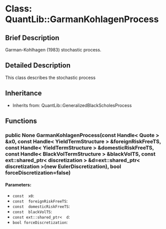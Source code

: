 # Class: QuantLib::GarmanKohlagenProcess

## Brief Description
Garman-Kohlhagen (1983) stochastic process. 

## Detailed Description
This class describes the stochastic process 

## Inheritance
- Inherits from: QuantLib::GeneralizedBlackScholesProcess

## Functions
### public None GarmanKohlagenProcess(const Handle< Quote > &x0, const Handle< YieldTermStructure > &foreignRiskFreeTS, const Handle< YieldTermStructure > &domesticRiskFreeTS, const Handle< BlackVolTermStructure > &blackVolTS, const ext::shared_ptr< discretization > &d=ext::shared_ptr< discretization >(new EulerDiscretization), bool forceDiscretization=false)

#### Parameters:
- `const  x0`: 
- `const  foreignRiskFreeTS`: 
- `const  domesticRiskFreeTS`: 
- `const  blackVolTS`: 
- `const ext::shared_ptr<  d`: 
- `bool forceDiscretization`: 


